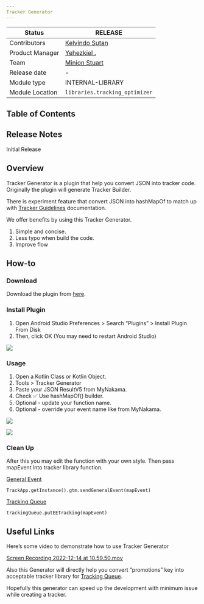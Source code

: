 ```yaml
---
Tracker Generator
---
```



| **Status** | <!--start status:GREEN-->RELEASE<!--end status--> |
| --- | --- |
| Contributors | [Kelvindo Sutan](https://tokopedia.atlassian.net/wiki/people/5ff2a8fe44065f013f93507c?ref=confluence)  |
| Product Manager | [Yehezkiel .](https://tokopedia.atlassian.net/wiki/people/5c94aa7a7792242c8613ad14?ref=confluence)  |
| Team | [Minion Stuart](https://tokopedia.atlassian.net/people/team/eeba862a-bd9d-472c-b901-415b15b1a37e) |
| Release date | - |
| Module type | <!--start status:PURPLE-->INTERNAL-LIBRARY<!--end status--> |
| Module Location | `libraries.tracking_optimizer` | `libraries.track` |

## Table of Contents

<!--toc-->

## Release Notes

<!--start expand:14 Dec 22-->
Initial Release
<!--end expand-->

## Overview

Tracker Generator is a plugin that help you convert JSON into tracker code. Originally the plugin will generate Tracker Builder.

There is experiment feature that convert JSON into hashMapOf to match up with [Tracker Guidelines](Tracker%20Guidelines.md) documentation.

We offer benefits by using this Tracker Generator.

1. Simple and concise.
2. Less typo when build the code.
3. Improve flow

## How-to

### Download

Download the plugin from [here](https://drive.google.com/file/d/1w0kfjCrsU5DSk4fKNyaEoelAk3Dy0qt6/view?usp=sharing).

### Install Plugin

1. Open Android Studio Preferences > Search “Plugins” > Install Plugin From Disk
2. Then, click OK (You may need to restart Android Studio)

![](https://docs-android.tokopedia.net/images/docs/tracking_optimizer/tracker_generator_illustration_1.png)

### Usage

1. Open a Kotlin Class or Kotlin Object.
2. Tools > Tracker Generator
3. Paste your JSON ResultV5 from MyNakama.
4. Check ✅ Use hashMapOf() builder.
5. Optional - update your function name.
6. Optional - override your event name like from MyNakama.

![](https://docs-android.tokopedia.net/images/docs/tracking_optimizer/tracker_generator_illustration_2.png)

![](https://docs-android.tokopedia.net/images/docs/tracking_optimizer/tracker_generator_illustration_3.png)

### Clean Up

After this you may edit the function with your own style. Then pass mapEvent into tracker library function.

[General Event](General%20Event.md)



```
TrackApp.getInstance().gtm.sendGeneralEvent(mapEvent)
```

[Tracking Queue](Tracking%20Queue.md)



```
trackingQueue.putEETracking(mapEvent)
```

## Useful Links

Here’s some video to demonstrate how to use Tracker Generator

[Screen Recording 2022-12-14 at 10.59.50.mov](https://api.media.atlassian.com/file/13d5e9ba-2734-43f8-bd89-09b9bb676909/artifact/video_1280.mp4/binary?client=f5ed584c-324c-4e33-90a6-b46b8255cc79&collection=contentId-2095776736&max-age=2592000&token=eyJhbGciOiJIUzI1NiJ9.eyJpc3MiOiJmNWVkNTg0Yy0zMjRjLTRlMzMtOTBhNi1iNDZiODI1NWNjNzkiLCJhY2Nlc3MiOnsidXJuOmZpbGVzdG9yZTpjb2xsZWN0aW9uOmNvbnRlbnRJZC0yMDk1Nzc2NzM2IjpbInJlYWQiXX0sImV4cCI6MTY5MjE2MDQxNiwibmJmIjoxNjkyMTU3NTM2fQ.zy-kXeKjbeVfMPW2QevqLpOyxmFeBnBZu2txWmv3xv8)

Also this Generator will directly help you convert “promotions” key into acceptable tracker library for [Tracking Queue](Tracking%20Queue.md).

Hopefully this generator can speed up the development with minimum issue while creating a tracker.

